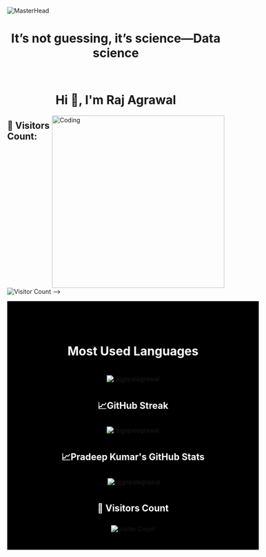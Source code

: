 ![MasterHead](https://nielseniq.com/wp-content/uploads/sites/4/2021/02/data-science-icon-animation-banner-clockwise-4.gif)
<h1 align="center">It’s not guessing, it’s science—Data science</h1> <br>
<h1 align="center">Hi 👋, I'm Raj Agrawal</h1>
<!-- <h2 align="center">A passionate Data Scientist from India</h3> -->

<img align="right" alt="Coding" width="400" src="https://miro.medium.com/max/1400/0*H4cHks1eEdrW7Zlz.gif"> </p>

## 🚀 Visitors Count:
![Visitor Count](https://profile-counter.glitch.me/rajgopalagrawal/count.svg) -->


<div align="center" style="background-color:#000000; padding: 40px; width: 100%;">
  <h1 style="color:#FFFFFF; background-color:#000000; padding: 20px;">Most Used Languages</h1>
<a><img align="center" src="https://github-readme-stats.vercel.app/api/top-langs?username=rajgopalagrawal&show_icons=true&locale=en&layout=compact&bg_color=FFFFFF&text_color=000000&hide_border=true" alt="rajgopalagrawal" /></a>
<br/>
  <h2 style="color:#FFFFFF; background-color:#000000; padding: 10px;">📈GitHub Streak</h2>
  <a><img align="center" src="https://github-readme-streak-stats.herokuapp.com/?user=vitianpradeep&background=FFFFFF&ring=000000&fire=DD2727&currStreakNum=000000&sideLabels=000000&currStreakLabel=000000&dates=000000&stroke=000000&hide_border=true" alt="rajgopalagrawal" /></a>
  <br/>
  <h2 style="color:#FFFFFF; background-color:#000000; padding: 10px;">📈Pradeep Kumar's GitHub Stats</h2>
  <a>&nbsp;<img align="center" src="https://github-readme-stats.vercel.app/api?username=rajgopalagrawal&show_icons=true&locale=en&bg_color=000000&text_color=FFFFFF&hide_border=true" alt="rajgopalagrawal" /></a>
  <br/>
  <h2 style="color:#FFFFFF; background-color:#000000; padding: 10px;">🚀 Visitors Count</h2>
  <img src="https://profile-counter.glitch.me/rajgopalagrawal/count.svg" alt="Visitor Count" />
